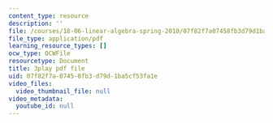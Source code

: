 ```yaml
---
content_type: resource
description: ''
file: /courses/18-06-linear-algebra-spring-2010/07f82f7a07458fb3d79d1ba5cf53fa1e_FX4C-JpTFgY.pdf
file_type: application/pdf
learning_resource_types: []
ocw_type: OCWFile
resourcetype: Document
title: 3play pdf file
uid: 07f82f7a-0745-8fb3-d79d-1ba5cf53fa1e
video_files:
  video_thumbnail_file: null
video_metadata:
  youtube_id: null
---
```

